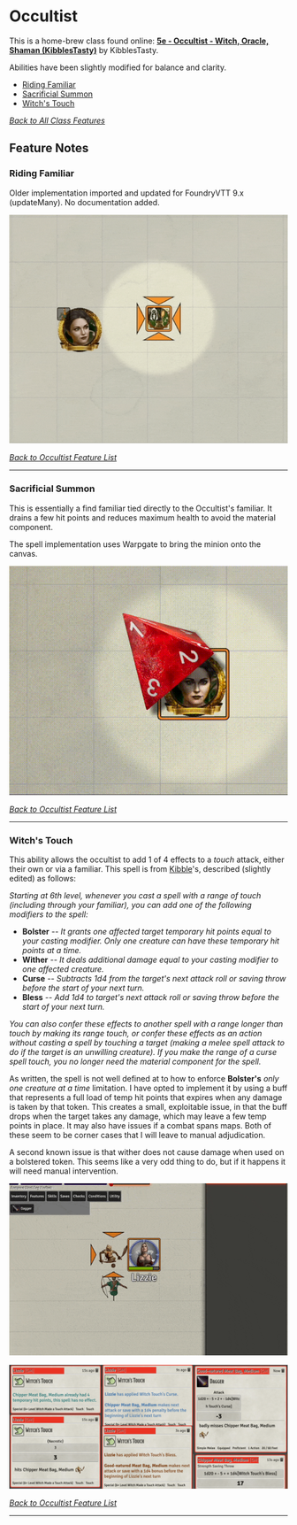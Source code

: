 # Occultist

This is a home-brew class found online: **[5e - Occultist - Witch, Oracle, Shaman (KibblesTasty)](https://www.gmbinder.com/share/-M-WtrKeZNFdEXq0MKXw)** by KibblesTasty.

Abilities have been slightly modified for balance and clarity.

* [Riding Familiar](#riding-familiar)
* [Sacrificial Summon](#sacrificial-summon)
* [Witch's Touch](#witch-touch)

[*Back to All Class Features*](../README.md)

## Feature Notes

### Riding Familiar

Older implementation imported and updated for FoundryVTT 9.x (updateMany).  No documentation added.

![Riding_Familiar.gif](Riding_Familiar/Riding_Familiar.gif)

[*Back to Occultist Feature List*](#feature-notes)

---

### Sacrificial Summon

This is essentially a find familiar tied directly to the Occultist's familiar.  It drains a few hit points and reduces maximum health to avoid the material component.  

The spell implementation uses Warpgate to bring the minion onto the canvas.

![Sacrificial_Summon](Sacrificial_Summon/Sacrificial_Summon_Vid.gif)

[*Back to Occultist Feature List*](#feature-notes)

---

### Witch's Touch

This ability allows the occultist to add 1 of 4 effects to a *touch* attack, either their own or via a familiar.  This spell is from [Kibble](https://www.gmbinder.com/share/-M-WtrKeZNFdEXq0MKXw)'s, described (slightly edited) as follows:

*Starting at 6th level, whenever you cast a spell with a range of touch (including through your familiar), you can add one of the following modifiers to the spell:*

* **Bolster** *-- It grants one affected target temporary hit points equal to your casting modifier. Only one creature can have these temporary hit points at a time.*
* **Wither** *-- It deals additional damage equal to your casting modifier to one affected creature.*
* **Curse** *-- Subtracts 1d4 from the target's next attack roll or saving throw before the start of your next turn.*
* **Bless** *-- Add 1d4 to target's next attack roll or saving throw before the start of your next turn.*

*You can also confer these effects to another spell with a range longer than touch by making its range touch, or confer these effects as an action without casting a spell by touching a target (making a melee spell attack to do if the target is an unwilling creature). If you make the range of a curse spell touch, you no longer need the material component for the spell.*

As written, the spell is not well defined at to how to enforce **Bolster's** *only one creature at a time* limitation.  I have opted to implement it by using a buff that represents a full load of temp hit points that expires when any damage is taken by that token.  This creates a small, exploitable issue, in that the buff drops when the target takes any damage, which may leave a few temp points in place.  It may also have issues if a combat spans maps.  Both of these seem to be corner cases that I will leave to manual adjudication. 

A second known issue is that wither does not cause damage when used on a bolstered token.  This seems like a very odd thing to do, but if it happens it will need manual intervention. 
 
![Witch_Touch.gif](Witch_Touch/Witch_Touch.gif)

![Witch_Touch_Chat.png](Witch_Touch/Witch_Touch_Chat.png)

[*Back to Occultist Feature List*](#feature-notes)

---